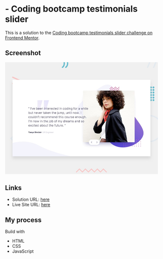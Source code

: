 # - Coding bootcamp testimonials slider

This is a solution to the [Coding bootcamp testimonials slider challenge on Frontend Mentor](https://www.frontendmentor.io/challenges/coding-bootcamp-testimonials-slider-4FNyLA8JL). 

## Screenshot
![Design preview for the Coding bootcamp testimonials slider coding challenge](./design/desktop-preview.jpg)

## Links

- Solution URL: [here](https://www.frontendmentor.io/solutions/coding-bootcamp-testimonials-slider-html-css-js-6mwEdZSToj)
- Live Site URL: [here](https://coding-slider-nine.vercel.app/)


## My process

Build with

- HTML
- CSS
- JavaScript
